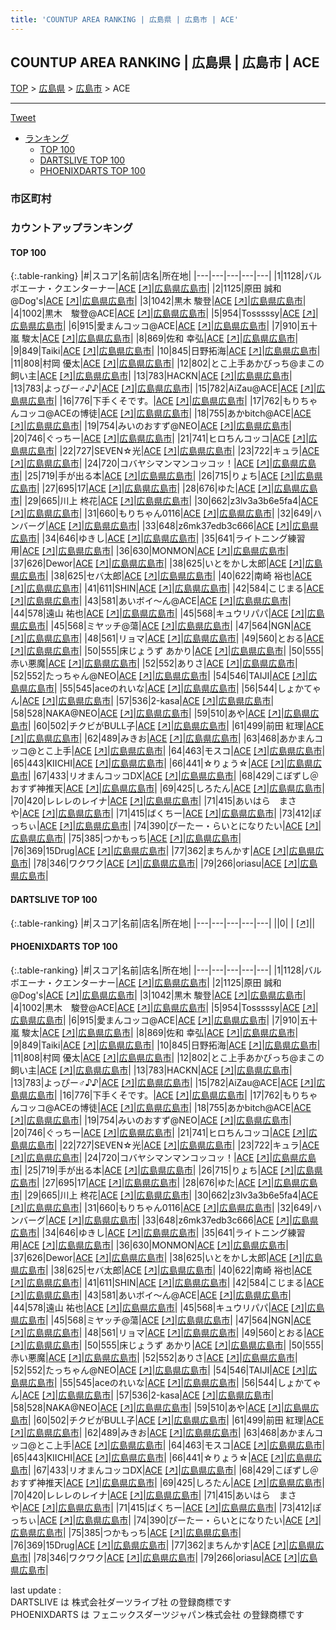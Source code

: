 ```yaml
---
title: 'COUNTUP AREA RANKING | 広島県 | 広島市 | ACE'
---
```

## COUNTUP AREA RANKING | 広島県 | 広島市 | ACE

[TOP](/darts/rank/) > [広島県](/darts/rank/広島県/) > [広島市](/darts/rank/広島県/広島市/) > ACE

___

<a href="https://twitter.com/share?ref_src=twsrc%5Etfw" data-text="COUNTUP AREA RANKING | 広島県広島市ACE" class="twitter-share-button" data-hashtags="DARTSLIVE,PHOENIXDARTS,darts,ダーツ" data-show-count="false">Tweet</a>

* [ランキング](#カウントアップランキング)
    * [TOP 100](#top-100)
    * [DARTSLIVE TOP 100](#dartslive-top-100)
    * [PHOENIXDARTS TOP 100](#phoenixdarts-top-100)

### 市区町村

<ul>

</ul>

### カウントアップランキング

#### TOP 100



{:.table-ranking}
|#|スコア|名前|店名|所在地|
|---|---|---|---|---|
|1|1128|<span class="rank-name-pd">バルボエーナ・クエンターナー</span>|<a href="/darts/rank/shops/90066.html">ACE</a> <a href="https://vs.phoenixdarts.com/jp/shop/shopDetailInfo/s_90066?s_seq=90066">[↗]</a>|<a href="/darts/rank/広島県/広島市">広島県広島市</a>|
|2|1125|<span class="rank-name-pd">原田 誠和@Dog&#x27;s</span>|<a href="/darts/rank/shops/90066.html">ACE</a> <a href="https://vs.phoenixdarts.com/jp/shop/shopDetailInfo/s_90066?s_seq=90066">[↗]</a>|<a href="/darts/rank/広島県/広島市">広島県広島市</a>|
|3|1042|<span class="rank-name-pd"><span class="pro-icon-pd"></span>黒木 駿登</span>|<a href="/darts/rank/shops/90066.html">ACE</a> <a href="https://vs.phoenixdarts.com/jp/shop/shopDetailInfo/s_90066?s_seq=90066">[↗]</a>|<a href="/darts/rank/広島県/広島市">広島県広島市</a>|
|4|1002|<span class="rank-name-pd">黒木　駿登@ACE</span>|<a href="/darts/rank/shops/90066.html">ACE</a> <a href="https://vs.phoenixdarts.com/jp/shop/shopDetailInfo/s_90066?s_seq=90066">[↗]</a>|<a href="/darts/rank/広島県/広島市">広島県広島市</a>|
|5|954|<span class="rank-name-pd">Tosssssy</span>|<a href="/darts/rank/shops/90066.html">ACE</a> <a href="https://vs.phoenixdarts.com/jp/shop/shopDetailInfo/s_90066?s_seq=90066">[↗]</a>|<a href="/darts/rank/広島県/広島市">広島県広島市</a>|
|6|915|<span class="rank-name-pd">愛まんコッコ@ACE</span>|<a href="/darts/rank/shops/90066.html">ACE</a> <a href="https://vs.phoenixdarts.com/jp/shop/shopDetailInfo/s_90066?s_seq=90066">[↗]</a>|<a href="/darts/rank/広島県/広島市">広島県広島市</a>|
|7|910|<span class="rank-name-pd"><span class="pro-icon-pd"></span>五十嵐 駿太</span>|<a href="/darts/rank/shops/90066.html">ACE</a> <a href="https://vs.phoenixdarts.com/jp/shop/shopDetailInfo/s_90066?s_seq=90066">[↗]</a>|<a href="/darts/rank/広島県/広島市">広島県広島市</a>|
|8|869|<span class="rank-name-pd">佐和 幸弘</span>|<a href="/darts/rank/shops/90066.html">ACE</a> <a href="https://vs.phoenixdarts.com/jp/shop/shopDetailInfo/s_90066?s_seq=90066">[↗]</a>|<a href="/darts/rank/広島県/広島市">広島県広島市</a>|
|9|849|<span class="rank-name-pd">Taiki</span>|<a href="/darts/rank/shops/90066.html">ACE</a> <a href="https://vs.phoenixdarts.com/jp/shop/shopDetailInfo/s_90066?s_seq=90066">[↗]</a>|<a href="/darts/rank/広島県/広島市">広島県広島市</a>|
|10|845|<span class="rank-name-pd">日野拓海</span>|<a href="/darts/rank/shops/90066.html">ACE</a> <a href="https://vs.phoenixdarts.com/jp/shop/shopDetailInfo/s_90066?s_seq=90066">[↗]</a>|<a href="/darts/rank/広島県/広島市">広島県広島市</a>|
|11|808|<span class="rank-name-pd">村岡 優太</span>|<a href="/darts/rank/shops/90066.html">ACE</a> <a href="https://vs.phoenixdarts.com/jp/shop/shopDetailInfo/s_90066?s_seq=90066">[↗]</a>|<a href="/darts/rank/広島県/広島市">広島県広島市</a>|
|12|802|<span class="rank-name-pd">とこ上手あかびっち@まこの飼い主</span>|<a href="/darts/rank/shops/90066.html">ACE</a> <a href="https://vs.phoenixdarts.com/jp/shop/shopDetailInfo/s_90066?s_seq=90066">[↗]</a>|<a href="/darts/rank/広島県/広島市">広島県広島市</a>|
|13|783|<span class="rank-name-pd">HACKN</span>|<a href="/darts/rank/shops/90066.html">ACE</a> <a href="https://vs.phoenixdarts.com/jp/shop/shopDetailInfo/s_90066?s_seq=90066">[↗]</a>|<a href="/darts/rank/広島県/広島市">広島県広島市</a>|
|13|783|<span class="rank-name-pd">よっぴー♂♪♪</span>|<a href="/darts/rank/shops/90066.html">ACE</a> <a href="https://vs.phoenixdarts.com/jp/shop/shopDetailInfo/s_90066?s_seq=90066">[↗]</a>|<a href="/darts/rank/広島県/広島市">広島県広島市</a>|
|15|782|<span class="rank-name-pd">AiZau@ACE</span>|<a href="/darts/rank/shops/90066.html">ACE</a> <a href="https://vs.phoenixdarts.com/jp/shop/shopDetailInfo/s_90066?s_seq=90066">[↗]</a>|<a href="/darts/rank/広島県/広島市">広島県広島市</a>|
|16|776|<span class="rank-name-pd">下手くそです。</span>|<a href="/darts/rank/shops/90066.html">ACE</a> <a href="https://vs.phoenixdarts.com/jp/shop/shopDetailInfo/s_90066?s_seq=90066">[↗]</a>|<a href="/darts/rank/広島県/広島市">広島県広島市</a>|
|17|762|<span class="rank-name-pd">もりちゃんコッコ@ACEの博徒</span>|<a href="/darts/rank/shops/90066.html">ACE</a> <a href="https://vs.phoenixdarts.com/jp/shop/shopDetailInfo/s_90066?s_seq=90066">[↗]</a>|<a href="/darts/rank/広島県/広島市">広島県広島市</a>|
|18|755|<span class="rank-name-pd">あかbitch@ACE</span>|<a href="/darts/rank/shops/90066.html">ACE</a> <a href="https://vs.phoenixdarts.com/jp/shop/shopDetailInfo/s_90066?s_seq=90066">[↗]</a>|<a href="/darts/rank/広島県/広島市">広島県広島市</a>|
|19|754|<span class="rank-name-pd">みいのおすず@NEO</span>|<a href="/darts/rank/shops/90066.html">ACE</a> <a href="https://vs.phoenixdarts.com/jp/shop/shopDetailInfo/s_90066?s_seq=90066">[↗]</a>|<a href="/darts/rank/広島県/広島市">広島県広島市</a>|
|20|746|<span class="rank-name-pd">ぐっちー</span>|<a href="/darts/rank/shops/90066.html">ACE</a> <a href="https://vs.phoenixdarts.com/jp/shop/shopDetailInfo/s_90066?s_seq=90066">[↗]</a>|<a href="/darts/rank/広島県/広島市">広島県広島市</a>|
|21|741|<span class="rank-name-pd">ヒロちんコッコ</span>|<a href="/darts/rank/shops/90066.html">ACE</a> <a href="https://vs.phoenixdarts.com/jp/shop/shopDetailInfo/s_90066?s_seq=90066">[↗]</a>|<a href="/darts/rank/広島県/広島市">広島県広島市</a>|
|22|727|<span class="rank-name-pd">SEVEN☆光</span>|<a href="/darts/rank/shops/90066.html">ACE</a> <a href="https://vs.phoenixdarts.com/jp/shop/shopDetailInfo/s_90066?s_seq=90066">[↗]</a>|<a href="/darts/rank/広島県/広島市">広島県広島市</a>|
|23|722|<span class="rank-name-pd">キュラ</span>|<a href="/darts/rank/shops/90066.html">ACE</a> <a href="https://vs.phoenixdarts.com/jp/shop/shopDetailInfo/s_90066?s_seq=90066">[↗]</a>|<a href="/darts/rank/広島県/広島市">広島県広島市</a>|
|24|720|<span class="rank-name-pd">コバヤシマンマンコッコッ！</span>|<a href="/darts/rank/shops/90066.html">ACE</a> <a href="https://vs.phoenixdarts.com/jp/shop/shopDetailInfo/s_90066?s_seq=90066">[↗]</a>|<a href="/darts/rank/広島県/広島市">広島県広島市</a>|
|25|719|<span class="rank-name-pd">手が出る本</span>|<a href="/darts/rank/shops/90066.html">ACE</a> <a href="https://vs.phoenixdarts.com/jp/shop/shopDetailInfo/s_90066?s_seq=90066">[↗]</a>|<a href="/darts/rank/広島県/広島市">広島県広島市</a>|
|26|715|<span class="rank-name-pd">りょち</span>|<a href="/darts/rank/shops/90066.html">ACE</a> <a href="https://vs.phoenixdarts.com/jp/shop/shopDetailInfo/s_90066?s_seq=90066">[↗]</a>|<a href="/darts/rank/広島県/広島市">広島県広島市</a>|
|27|695|<span class="rank-name-pd">17</span>|<a href="/darts/rank/shops/90066.html">ACE</a> <a href="https://vs.phoenixdarts.com/jp/shop/shopDetailInfo/s_90066?s_seq=90066">[↗]</a>|<a href="/darts/rank/広島県/広島市">広島県広島市</a>|
|28|676|<span class="rank-name-pd">ゆた</span>|<a href="/darts/rank/shops/90066.html">ACE</a> <a href="https://vs.phoenixdarts.com/jp/shop/shopDetailInfo/s_90066?s_seq=90066">[↗]</a>|<a href="/darts/rank/広島県/広島市">広島県広島市</a>|
|29|665|<span class="rank-name-pd">川上 柊花</span>|<a href="/darts/rank/shops/90066.html">ACE</a> <a href="https://vs.phoenixdarts.com/jp/shop/shopDetailInfo/s_90066?s_seq=90066">[↗]</a>|<a href="/darts/rank/広島県/広島市">広島県広島市</a>|
|30|662|<span class="rank-name-pd">z3lv3a3b6e5fa4</span>|<a href="/darts/rank/shops/90066.html">ACE</a> <a href="https://vs.phoenixdarts.com/jp/shop/shopDetailInfo/s_90066?s_seq=90066">[↗]</a>|<a href="/darts/rank/広島県/広島市">広島県広島市</a>|
|31|660|<span class="rank-name-pd">もりちゃん0116</span>|<a href="/darts/rank/shops/90066.html">ACE</a> <a href="https://vs.phoenixdarts.com/jp/shop/shopDetailInfo/s_90066?s_seq=90066">[↗]</a>|<a href="/darts/rank/広島県/広島市">広島県広島市</a>|
|32|649|<span class="rank-name-pd">ハンバーグ</span>|<a href="/darts/rank/shops/90066.html">ACE</a> <a href="https://vs.phoenixdarts.com/jp/shop/shopDetailInfo/s_90066?s_seq=90066">[↗]</a>|<a href="/darts/rank/広島県/広島市">広島県広島市</a>|
|33|648|<span class="rank-name-pd">z6mk37edb3c666</span>|<a href="/darts/rank/shops/90066.html">ACE</a> <a href="https://vs.phoenixdarts.com/jp/shop/shopDetailInfo/s_90066?s_seq=90066">[↗]</a>|<a href="/darts/rank/広島県/広島市">広島県広島市</a>|
|34|646|<span class="rank-name-pd">ゆきし</span>|<a href="/darts/rank/shops/90066.html">ACE</a> <a href="https://vs.phoenixdarts.com/jp/shop/shopDetailInfo/s_90066?s_seq=90066">[↗]</a>|<a href="/darts/rank/広島県/広島市">広島県広島市</a>|
|35|641|<span class="rank-name-pd">ライトニング練習用</span>|<a href="/darts/rank/shops/90066.html">ACE</a> <a href="https://vs.phoenixdarts.com/jp/shop/shopDetailInfo/s_90066?s_seq=90066">[↗]</a>|<a href="/darts/rank/広島県/広島市">広島県広島市</a>|
|36|630|<span class="rank-name-pd">MONMON</span>|<a href="/darts/rank/shops/90066.html">ACE</a> <a href="https://vs.phoenixdarts.com/jp/shop/shopDetailInfo/s_90066?s_seq=90066">[↗]</a>|<a href="/darts/rank/広島県/広島市">広島県広島市</a>|
|37|626|<span class="rank-name-pd">Dewor</span>|<a href="/darts/rank/shops/90066.html">ACE</a> <a href="https://vs.phoenixdarts.com/jp/shop/shopDetailInfo/s_90066?s_seq=90066">[↗]</a>|<a href="/darts/rank/広島県/広島市">広島県広島市</a>|
|38|625|<span class="rank-name-pd">いとをかし太郎</span>|<a href="/darts/rank/shops/90066.html">ACE</a> <a href="https://vs.phoenixdarts.com/jp/shop/shopDetailInfo/s_90066?s_seq=90066">[↗]</a>|<a href="/darts/rank/広島県/広島市">広島県広島市</a>|
|38|625|<span class="rank-name-pd">セバ太郎</span>|<a href="/darts/rank/shops/90066.html">ACE</a> <a href="https://vs.phoenixdarts.com/jp/shop/shopDetailInfo/s_90066?s_seq=90066">[↗]</a>|<a href="/darts/rank/広島県/広島市">広島県広島市</a>|
|40|622|<span class="rank-name-pd">南崎 裕也</span>|<a href="/darts/rank/shops/90066.html">ACE</a> <a href="https://vs.phoenixdarts.com/jp/shop/shopDetailInfo/s_90066?s_seq=90066">[↗]</a>|<a href="/darts/rank/広島県/広島市">広島県広島市</a>|
|41|611|<span class="rank-name-pd">SHIN</span>|<a href="/darts/rank/shops/90066.html">ACE</a> <a href="https://vs.phoenixdarts.com/jp/shop/shopDetailInfo/s_90066?s_seq=90066">[↗]</a>|<a href="/darts/rank/広島県/広島市">広島県広島市</a>|
|42|584|<span class="rank-name-pd">こじまる</span>|<a href="/darts/rank/shops/90066.html">ACE</a> <a href="https://vs.phoenixdarts.com/jp/shop/shopDetailInfo/s_90066?s_seq=90066">[↗]</a>|<a href="/darts/rank/広島県/広島市">広島県広島市</a>|
|43|581|<span class="rank-name-pd">あいボイ〜ん@ACE</span>|<a href="/darts/rank/shops/90066.html">ACE</a> <a href="https://vs.phoenixdarts.com/jp/shop/shopDetailInfo/s_90066?s_seq=90066">[↗]</a>|<a href="/darts/rank/広島県/広島市">広島県広島市</a>|
|44|578|<span class="rank-name-pd">遠山 祐也</span>|<a href="/darts/rank/shops/90066.html">ACE</a> <a href="https://vs.phoenixdarts.com/jp/shop/shopDetailInfo/s_90066?s_seq=90066">[↗]</a>|<a href="/darts/rank/広島県/広島市">広島県広島市</a>|
|45|568|<span class="rank-name-pd">キュウリパパ</span>|<a href="/darts/rank/shops/90066.html">ACE</a> <a href="https://vs.phoenixdarts.com/jp/shop/shopDetailInfo/s_90066?s_seq=90066">[↗]</a>|<a href="/darts/rank/広島県/広島市">広島県広島市</a>|
|45|568|<span class="rank-name-pd">ミヤッチ@蕩</span>|<a href="/darts/rank/shops/90066.html">ACE</a> <a href="https://vs.phoenixdarts.com/jp/shop/shopDetailInfo/s_90066?s_seq=90066">[↗]</a>|<a href="/darts/rank/広島県/広島市">広島県広島市</a>|
|47|564|<span class="rank-name-pd">NGN</span>|<a href="/darts/rank/shops/90066.html">ACE</a> <a href="https://vs.phoenixdarts.com/jp/shop/shopDetailInfo/s_90066?s_seq=90066">[↗]</a>|<a href="/darts/rank/広島県/広島市">広島県広島市</a>|
|48|561|<span class="rank-name-pd">リョマ</span>|<a href="/darts/rank/shops/90066.html">ACE</a> <a href="https://vs.phoenixdarts.com/jp/shop/shopDetailInfo/s_90066?s_seq=90066">[↗]</a>|<a href="/darts/rank/広島県/広島市">広島県広島市</a>|
|49|560|<span class="rank-name-pd">とおる</span>|<a href="/darts/rank/shops/90066.html">ACE</a> <a href="https://vs.phoenixdarts.com/jp/shop/shopDetailInfo/s_90066?s_seq=90066">[↗]</a>|<a href="/darts/rank/広島県/広島市">広島県広島市</a>|
|50|555|<span class="rank-name-pd">床じょうず あかり</span>|<a href="/darts/rank/shops/90066.html">ACE</a> <a href="https://vs.phoenixdarts.com/jp/shop/shopDetailInfo/s_90066?s_seq=90066">[↗]</a>|<a href="/darts/rank/広島県/広島市">広島県広島市</a>|
|50|555|<span class="rank-name-pd">赤い悪魔</span>|<a href="/darts/rank/shops/90066.html">ACE</a> <a href="https://vs.phoenixdarts.com/jp/shop/shopDetailInfo/s_90066?s_seq=90066">[↗]</a>|<a href="/darts/rank/広島県/広島市">広島県広島市</a>|
|52|552|<span class="rank-name-pd">ありさ</span>|<a href="/darts/rank/shops/90066.html">ACE</a> <a href="https://vs.phoenixdarts.com/jp/shop/shopDetailInfo/s_90066?s_seq=90066">[↗]</a>|<a href="/darts/rank/広島県/広島市">広島県広島市</a>|
|52|552|<span class="rank-name-pd">たっちゃん@NEO</span>|<a href="/darts/rank/shops/90066.html">ACE</a> <a href="https://vs.phoenixdarts.com/jp/shop/shopDetailInfo/s_90066?s_seq=90066">[↗]</a>|<a href="/darts/rank/広島県/広島市">広島県広島市</a>|
|54|546|<span class="rank-name-pd">TAIJI</span>|<a href="/darts/rank/shops/90066.html">ACE</a> <a href="https://vs.phoenixdarts.com/jp/shop/shopDetailInfo/s_90066?s_seq=90066">[↗]</a>|<a href="/darts/rank/広島県/広島市">広島県広島市</a>|
|55|545|<span class="rank-name-pd">aceのれいな</span>|<a href="/darts/rank/shops/90066.html">ACE</a> <a href="https://vs.phoenixdarts.com/jp/shop/shopDetailInfo/s_90066?s_seq=90066">[↗]</a>|<a href="/darts/rank/広島県/広島市">広島県広島市</a>|
|56|544|<span class="rank-name-pd">しょかてゃん</span>|<a href="/darts/rank/shops/90066.html">ACE</a> <a href="https://vs.phoenixdarts.com/jp/shop/shopDetailInfo/s_90066?s_seq=90066">[↗]</a>|<a href="/darts/rank/広島県/広島市">広島県広島市</a>|
|57|536|<span class="rank-name-pd">2-kasa</span>|<a href="/darts/rank/shops/90066.html">ACE</a> <a href="https://vs.phoenixdarts.com/jp/shop/shopDetailInfo/s_90066?s_seq=90066">[↗]</a>|<a href="/darts/rank/広島県/広島市">広島県広島市</a>|
|58|528|<span class="rank-name-pd">NAKA@NEO</span>|<a href="/darts/rank/shops/90066.html">ACE</a> <a href="https://vs.phoenixdarts.com/jp/shop/shopDetailInfo/s_90066?s_seq=90066">[↗]</a>|<a href="/darts/rank/広島県/広島市">広島県広島市</a>|
|59|510|<span class="rank-name-pd">あや</span>|<a href="/darts/rank/shops/90066.html">ACE</a> <a href="https://vs.phoenixdarts.com/jp/shop/shopDetailInfo/s_90066?s_seq=90066">[↗]</a>|<a href="/darts/rank/広島県/広島市">広島県広島市</a>|
|60|502|<span class="rank-name-pd">チクビがBULL子</span>|<a href="/darts/rank/shops/90066.html">ACE</a> <a href="https://vs.phoenixdarts.com/jp/shop/shopDetailInfo/s_90066?s_seq=90066">[↗]</a>|<a href="/darts/rank/広島県/広島市">広島県広島市</a>|
|61|499|<span class="rank-name-pd"><span class="pro-icon-pd"></span>前田 紅理</span>|<a href="/darts/rank/shops/90066.html">ACE</a> <a href="https://vs.phoenixdarts.com/jp/shop/shopDetailInfo/s_90066?s_seq=90066">[↗]</a>|<a href="/darts/rank/広島県/広島市">広島県広島市</a>|
|62|489|<span class="rank-name-pd">みきお</span>|<a href="/darts/rank/shops/90066.html">ACE</a> <a href="https://vs.phoenixdarts.com/jp/shop/shopDetailInfo/s_90066?s_seq=90066">[↗]</a>|<a href="/darts/rank/広島県/広島市">広島県広島市</a>|
|63|468|<span class="rank-name-pd">あかまんコッコ@とこ上手</span>|<a href="/darts/rank/shops/90066.html">ACE</a> <a href="https://vs.phoenixdarts.com/jp/shop/shopDetailInfo/s_90066?s_seq=90066">[↗]</a>|<a href="/darts/rank/広島県/広島市">広島県広島市</a>|
|64|463|<span class="rank-name-pd">モスコ</span>|<a href="/darts/rank/shops/90066.html">ACE</a> <a href="https://vs.phoenixdarts.com/jp/shop/shopDetailInfo/s_90066?s_seq=90066">[↗]</a>|<a href="/darts/rank/広島県/広島市">広島県広島市</a>|
|65|443|<span class="rank-name-pd">KIICHI</span>|<a href="/darts/rank/shops/90066.html">ACE</a> <a href="https://vs.phoenixdarts.com/jp/shop/shopDetailInfo/s_90066?s_seq=90066">[↗]</a>|<a href="/darts/rank/広島県/広島市">広島県広島市</a>|
|66|441|<span class="rank-name-pd">☆りょう☆</span>|<a href="/darts/rank/shops/90066.html">ACE</a> <a href="https://vs.phoenixdarts.com/jp/shop/shopDetailInfo/s_90066?s_seq=90066">[↗]</a>|<a href="/darts/rank/広島県/広島市">広島県広島市</a>|
|67|433|<span class="rank-name-pd">リオまんコッコDX</span>|<a href="/darts/rank/shops/90066.html">ACE</a> <a href="https://vs.phoenixdarts.com/jp/shop/shopDetailInfo/s_90066?s_seq=90066">[↗]</a>|<a href="/darts/rank/広島県/広島市">広島県広島市</a>|
|68|429|<span class="rank-name-pd">こぼずし＠おすず神推天</span>|<a href="/darts/rank/shops/90066.html">ACE</a> <a href="https://vs.phoenixdarts.com/jp/shop/shopDetailInfo/s_90066?s_seq=90066">[↗]</a>|<a href="/darts/rank/広島県/広島市">広島県広島市</a>|
|69|425|<span class="rank-name-pd">しろたん</span>|<a href="/darts/rank/shops/90066.html">ACE</a> <a href="https://vs.phoenixdarts.com/jp/shop/shopDetailInfo/s_90066?s_seq=90066">[↗]</a>|<a href="/darts/rank/広島県/広島市">広島県広島市</a>|
|70|420|<span class="rank-name-pd">レレレのレイナ</span>|<a href="/darts/rank/shops/90066.html">ACE</a> <a href="https://vs.phoenixdarts.com/jp/shop/shopDetailInfo/s_90066?s_seq=90066">[↗]</a>|<a href="/darts/rank/広島県/広島市">広島県広島市</a>|
|71|415|<span class="rank-name-pd">あいはら　まさや</span>|<a href="/darts/rank/shops/90066.html">ACE</a> <a href="https://vs.phoenixdarts.com/jp/shop/shopDetailInfo/s_90066?s_seq=90066">[↗]</a>|<a href="/darts/rank/広島県/広島市">広島県広島市</a>|
|71|415|<span class="rank-name-pd">ばくちー</span>|<a href="/darts/rank/shops/90066.html">ACE</a> <a href="https://vs.phoenixdarts.com/jp/shop/shopDetailInfo/s_90066?s_seq=90066">[↗]</a>|<a href="/darts/rank/広島県/広島市">広島県広島市</a>|
|73|412|<span class="rank-name-pd">ぽっちぃ</span>|<a href="/darts/rank/shops/90066.html">ACE</a> <a href="https://vs.phoenixdarts.com/jp/shop/shopDetailInfo/s_90066?s_seq=90066">[↗]</a>|<a href="/darts/rank/広島県/広島市">広島県広島市</a>|
|74|390|<span class="rank-name-pd">ぴーたー・らいとになりたい</span>|<a href="/darts/rank/shops/90066.html">ACE</a> <a href="https://vs.phoenixdarts.com/jp/shop/shopDetailInfo/s_90066?s_seq=90066">[↗]</a>|<a href="/darts/rank/広島県/広島市">広島県広島市</a>|
|75|385|<span class="rank-name-pd">つかもっち</span>|<a href="/darts/rank/shops/90066.html">ACE</a> <a href="https://vs.phoenixdarts.com/jp/shop/shopDetailInfo/s_90066?s_seq=90066">[↗]</a>|<a href="/darts/rank/広島県/広島市">広島県広島市</a>|
|76|369|<span class="rank-name-pd">15Drug</span>|<a href="/darts/rank/shops/90066.html">ACE</a> <a href="https://vs.phoenixdarts.com/jp/shop/shopDetailInfo/s_90066?s_seq=90066">[↗]</a>|<a href="/darts/rank/広島県/広島市">広島県広島市</a>|
|77|362|<span class="rank-name-pd">まちんかす</span>|<a href="/darts/rank/shops/90066.html">ACE</a> <a href="https://vs.phoenixdarts.com/jp/shop/shopDetailInfo/s_90066?s_seq=90066">[↗]</a>|<a href="/darts/rank/広島県/広島市">広島県広島市</a>|
|78|346|<span class="rank-name-pd">ワクワク</span>|<a href="/darts/rank/shops/90066.html">ACE</a> <a href="https://vs.phoenixdarts.com/jp/shop/shopDetailInfo/s_90066?s_seq=90066">[↗]</a>|<a href="/darts/rank/広島県/広島市">広島県広島市</a>|
|79|266|<span class="rank-name-pd">oriasu</span>|<a href="/darts/rank/shops/90066.html">ACE</a> <a href="https://vs.phoenixdarts.com/jp/shop/shopDetailInfo/s_90066?s_seq=90066">[↗]</a>|<a href="/darts/rank/広島県/広島市">広島県広島市</a>|


#### DARTSLIVE TOP 100



{:.table-ranking}
|#|スコア|名前|店名|所在地|
|---|---|---|---|---|
||0|<span class="rank-name-dl"> </span>|<a href="/darts/rank/shops/.html"></a> <a href="">[↗]</a>|<a href="/darts/rank//"></a>|


#### PHOENIXDARTS TOP 100



{:.table-ranking}
|#|スコア|名前|店名|所在地|
|---|---|---|---|---|
|1|1128|<span class="rank-name-pd">バルボエーナ・クエンターナー</span>|<a href="/darts/rank/shops/90066.html">ACE</a> <a href="https://vs.phoenixdarts.com/jp/shop/shopDetailInfo/s_90066?s_seq=90066">[↗]</a>|<a href="/darts/rank/広島県/広島市">広島県広島市</a>|
|2|1125|<span class="rank-name-pd">原田 誠和@Dog&#x27;s</span>|<a href="/darts/rank/shops/90066.html">ACE</a> <a href="https://vs.phoenixdarts.com/jp/shop/shopDetailInfo/s_90066?s_seq=90066">[↗]</a>|<a href="/darts/rank/広島県/広島市">広島県広島市</a>|
|3|1042|<span class="rank-name-pd"><span class="pro-icon-pd"></span>黒木 駿登</span>|<a href="/darts/rank/shops/90066.html">ACE</a> <a href="https://vs.phoenixdarts.com/jp/shop/shopDetailInfo/s_90066?s_seq=90066">[↗]</a>|<a href="/darts/rank/広島県/広島市">広島県広島市</a>|
|4|1002|<span class="rank-name-pd">黒木　駿登@ACE</span>|<a href="/darts/rank/shops/90066.html">ACE</a> <a href="https://vs.phoenixdarts.com/jp/shop/shopDetailInfo/s_90066?s_seq=90066">[↗]</a>|<a href="/darts/rank/広島県/広島市">広島県広島市</a>|
|5|954|<span class="rank-name-pd">Tosssssy</span>|<a href="/darts/rank/shops/90066.html">ACE</a> <a href="https://vs.phoenixdarts.com/jp/shop/shopDetailInfo/s_90066?s_seq=90066">[↗]</a>|<a href="/darts/rank/広島県/広島市">広島県広島市</a>|
|6|915|<span class="rank-name-pd">愛まんコッコ@ACE</span>|<a href="/darts/rank/shops/90066.html">ACE</a> <a href="https://vs.phoenixdarts.com/jp/shop/shopDetailInfo/s_90066?s_seq=90066">[↗]</a>|<a href="/darts/rank/広島県/広島市">広島県広島市</a>|
|7|910|<span class="rank-name-pd"><span class="pro-icon-pd"></span>五十嵐 駿太</span>|<a href="/darts/rank/shops/90066.html">ACE</a> <a href="https://vs.phoenixdarts.com/jp/shop/shopDetailInfo/s_90066?s_seq=90066">[↗]</a>|<a href="/darts/rank/広島県/広島市">広島県広島市</a>|
|8|869|<span class="rank-name-pd">佐和 幸弘</span>|<a href="/darts/rank/shops/90066.html">ACE</a> <a href="https://vs.phoenixdarts.com/jp/shop/shopDetailInfo/s_90066?s_seq=90066">[↗]</a>|<a href="/darts/rank/広島県/広島市">広島県広島市</a>|
|9|849|<span class="rank-name-pd">Taiki</span>|<a href="/darts/rank/shops/90066.html">ACE</a> <a href="https://vs.phoenixdarts.com/jp/shop/shopDetailInfo/s_90066?s_seq=90066">[↗]</a>|<a href="/darts/rank/広島県/広島市">広島県広島市</a>|
|10|845|<span class="rank-name-pd">日野拓海</span>|<a href="/darts/rank/shops/90066.html">ACE</a> <a href="https://vs.phoenixdarts.com/jp/shop/shopDetailInfo/s_90066?s_seq=90066">[↗]</a>|<a href="/darts/rank/広島県/広島市">広島県広島市</a>|
|11|808|<span class="rank-name-pd">村岡 優太</span>|<a href="/darts/rank/shops/90066.html">ACE</a> <a href="https://vs.phoenixdarts.com/jp/shop/shopDetailInfo/s_90066?s_seq=90066">[↗]</a>|<a href="/darts/rank/広島県/広島市">広島県広島市</a>|
|12|802|<span class="rank-name-pd">とこ上手あかびっち@まこの飼い主</span>|<a href="/darts/rank/shops/90066.html">ACE</a> <a href="https://vs.phoenixdarts.com/jp/shop/shopDetailInfo/s_90066?s_seq=90066">[↗]</a>|<a href="/darts/rank/広島県/広島市">広島県広島市</a>|
|13|783|<span class="rank-name-pd">HACKN</span>|<a href="/darts/rank/shops/90066.html">ACE</a> <a href="https://vs.phoenixdarts.com/jp/shop/shopDetailInfo/s_90066?s_seq=90066">[↗]</a>|<a href="/darts/rank/広島県/広島市">広島県広島市</a>|
|13|783|<span class="rank-name-pd">よっぴー♂♪♪</span>|<a href="/darts/rank/shops/90066.html">ACE</a> <a href="https://vs.phoenixdarts.com/jp/shop/shopDetailInfo/s_90066?s_seq=90066">[↗]</a>|<a href="/darts/rank/広島県/広島市">広島県広島市</a>|
|15|782|<span class="rank-name-pd">AiZau@ACE</span>|<a href="/darts/rank/shops/90066.html">ACE</a> <a href="https://vs.phoenixdarts.com/jp/shop/shopDetailInfo/s_90066?s_seq=90066">[↗]</a>|<a href="/darts/rank/広島県/広島市">広島県広島市</a>|
|16|776|<span class="rank-name-pd">下手くそです。</span>|<a href="/darts/rank/shops/90066.html">ACE</a> <a href="https://vs.phoenixdarts.com/jp/shop/shopDetailInfo/s_90066?s_seq=90066">[↗]</a>|<a href="/darts/rank/広島県/広島市">広島県広島市</a>|
|17|762|<span class="rank-name-pd">もりちゃんコッコ@ACEの博徒</span>|<a href="/darts/rank/shops/90066.html">ACE</a> <a href="https://vs.phoenixdarts.com/jp/shop/shopDetailInfo/s_90066?s_seq=90066">[↗]</a>|<a href="/darts/rank/広島県/広島市">広島県広島市</a>|
|18|755|<span class="rank-name-pd">あかbitch@ACE</span>|<a href="/darts/rank/shops/90066.html">ACE</a> <a href="https://vs.phoenixdarts.com/jp/shop/shopDetailInfo/s_90066?s_seq=90066">[↗]</a>|<a href="/darts/rank/広島県/広島市">広島県広島市</a>|
|19|754|<span class="rank-name-pd">みいのおすず@NEO</span>|<a href="/darts/rank/shops/90066.html">ACE</a> <a href="https://vs.phoenixdarts.com/jp/shop/shopDetailInfo/s_90066?s_seq=90066">[↗]</a>|<a href="/darts/rank/広島県/広島市">広島県広島市</a>|
|20|746|<span class="rank-name-pd">ぐっちー</span>|<a href="/darts/rank/shops/90066.html">ACE</a> <a href="https://vs.phoenixdarts.com/jp/shop/shopDetailInfo/s_90066?s_seq=90066">[↗]</a>|<a href="/darts/rank/広島県/広島市">広島県広島市</a>|
|21|741|<span class="rank-name-pd">ヒロちんコッコ</span>|<a href="/darts/rank/shops/90066.html">ACE</a> <a href="https://vs.phoenixdarts.com/jp/shop/shopDetailInfo/s_90066?s_seq=90066">[↗]</a>|<a href="/darts/rank/広島県/広島市">広島県広島市</a>|
|22|727|<span class="rank-name-pd">SEVEN☆光</span>|<a href="/darts/rank/shops/90066.html">ACE</a> <a href="https://vs.phoenixdarts.com/jp/shop/shopDetailInfo/s_90066?s_seq=90066">[↗]</a>|<a href="/darts/rank/広島県/広島市">広島県広島市</a>|
|23|722|<span class="rank-name-pd">キュラ</span>|<a href="/darts/rank/shops/90066.html">ACE</a> <a href="https://vs.phoenixdarts.com/jp/shop/shopDetailInfo/s_90066?s_seq=90066">[↗]</a>|<a href="/darts/rank/広島県/広島市">広島県広島市</a>|
|24|720|<span class="rank-name-pd">コバヤシマンマンコッコッ！</span>|<a href="/darts/rank/shops/90066.html">ACE</a> <a href="https://vs.phoenixdarts.com/jp/shop/shopDetailInfo/s_90066?s_seq=90066">[↗]</a>|<a href="/darts/rank/広島県/広島市">広島県広島市</a>|
|25|719|<span class="rank-name-pd">手が出る本</span>|<a href="/darts/rank/shops/90066.html">ACE</a> <a href="https://vs.phoenixdarts.com/jp/shop/shopDetailInfo/s_90066?s_seq=90066">[↗]</a>|<a href="/darts/rank/広島県/広島市">広島県広島市</a>|
|26|715|<span class="rank-name-pd">りょち</span>|<a href="/darts/rank/shops/90066.html">ACE</a> <a href="https://vs.phoenixdarts.com/jp/shop/shopDetailInfo/s_90066?s_seq=90066">[↗]</a>|<a href="/darts/rank/広島県/広島市">広島県広島市</a>|
|27|695|<span class="rank-name-pd">17</span>|<a href="/darts/rank/shops/90066.html">ACE</a> <a href="https://vs.phoenixdarts.com/jp/shop/shopDetailInfo/s_90066?s_seq=90066">[↗]</a>|<a href="/darts/rank/広島県/広島市">広島県広島市</a>|
|28|676|<span class="rank-name-pd">ゆた</span>|<a href="/darts/rank/shops/90066.html">ACE</a> <a href="https://vs.phoenixdarts.com/jp/shop/shopDetailInfo/s_90066?s_seq=90066">[↗]</a>|<a href="/darts/rank/広島県/広島市">広島県広島市</a>|
|29|665|<span class="rank-name-pd">川上 柊花</span>|<a href="/darts/rank/shops/90066.html">ACE</a> <a href="https://vs.phoenixdarts.com/jp/shop/shopDetailInfo/s_90066?s_seq=90066">[↗]</a>|<a href="/darts/rank/広島県/広島市">広島県広島市</a>|
|30|662|<span class="rank-name-pd">z3lv3a3b6e5fa4</span>|<a href="/darts/rank/shops/90066.html">ACE</a> <a href="https://vs.phoenixdarts.com/jp/shop/shopDetailInfo/s_90066?s_seq=90066">[↗]</a>|<a href="/darts/rank/広島県/広島市">広島県広島市</a>|
|31|660|<span class="rank-name-pd">もりちゃん0116</span>|<a href="/darts/rank/shops/90066.html">ACE</a> <a href="https://vs.phoenixdarts.com/jp/shop/shopDetailInfo/s_90066?s_seq=90066">[↗]</a>|<a href="/darts/rank/広島県/広島市">広島県広島市</a>|
|32|649|<span class="rank-name-pd">ハンバーグ</span>|<a href="/darts/rank/shops/90066.html">ACE</a> <a href="https://vs.phoenixdarts.com/jp/shop/shopDetailInfo/s_90066?s_seq=90066">[↗]</a>|<a href="/darts/rank/広島県/広島市">広島県広島市</a>|
|33|648|<span class="rank-name-pd">z6mk37edb3c666</span>|<a href="/darts/rank/shops/90066.html">ACE</a> <a href="https://vs.phoenixdarts.com/jp/shop/shopDetailInfo/s_90066?s_seq=90066">[↗]</a>|<a href="/darts/rank/広島県/広島市">広島県広島市</a>|
|34|646|<span class="rank-name-pd">ゆきし</span>|<a href="/darts/rank/shops/90066.html">ACE</a> <a href="https://vs.phoenixdarts.com/jp/shop/shopDetailInfo/s_90066?s_seq=90066">[↗]</a>|<a href="/darts/rank/広島県/広島市">広島県広島市</a>|
|35|641|<span class="rank-name-pd">ライトニング練習用</span>|<a href="/darts/rank/shops/90066.html">ACE</a> <a href="https://vs.phoenixdarts.com/jp/shop/shopDetailInfo/s_90066?s_seq=90066">[↗]</a>|<a href="/darts/rank/広島県/広島市">広島県広島市</a>|
|36|630|<span class="rank-name-pd">MONMON</span>|<a href="/darts/rank/shops/90066.html">ACE</a> <a href="https://vs.phoenixdarts.com/jp/shop/shopDetailInfo/s_90066?s_seq=90066">[↗]</a>|<a href="/darts/rank/広島県/広島市">広島県広島市</a>|
|37|626|<span class="rank-name-pd">Dewor</span>|<a href="/darts/rank/shops/90066.html">ACE</a> <a href="https://vs.phoenixdarts.com/jp/shop/shopDetailInfo/s_90066?s_seq=90066">[↗]</a>|<a href="/darts/rank/広島県/広島市">広島県広島市</a>|
|38|625|<span class="rank-name-pd">いとをかし太郎</span>|<a href="/darts/rank/shops/90066.html">ACE</a> <a href="https://vs.phoenixdarts.com/jp/shop/shopDetailInfo/s_90066?s_seq=90066">[↗]</a>|<a href="/darts/rank/広島県/広島市">広島県広島市</a>|
|38|625|<span class="rank-name-pd">セバ太郎</span>|<a href="/darts/rank/shops/90066.html">ACE</a> <a href="https://vs.phoenixdarts.com/jp/shop/shopDetailInfo/s_90066?s_seq=90066">[↗]</a>|<a href="/darts/rank/広島県/広島市">広島県広島市</a>|
|40|622|<span class="rank-name-pd">南崎 裕也</span>|<a href="/darts/rank/shops/90066.html">ACE</a> <a href="https://vs.phoenixdarts.com/jp/shop/shopDetailInfo/s_90066?s_seq=90066">[↗]</a>|<a href="/darts/rank/広島県/広島市">広島県広島市</a>|
|41|611|<span class="rank-name-pd">SHIN</span>|<a href="/darts/rank/shops/90066.html">ACE</a> <a href="https://vs.phoenixdarts.com/jp/shop/shopDetailInfo/s_90066?s_seq=90066">[↗]</a>|<a href="/darts/rank/広島県/広島市">広島県広島市</a>|
|42|584|<span class="rank-name-pd">こじまる</span>|<a href="/darts/rank/shops/90066.html">ACE</a> <a href="https://vs.phoenixdarts.com/jp/shop/shopDetailInfo/s_90066?s_seq=90066">[↗]</a>|<a href="/darts/rank/広島県/広島市">広島県広島市</a>|
|43|581|<span class="rank-name-pd">あいボイ〜ん@ACE</span>|<a href="/darts/rank/shops/90066.html">ACE</a> <a href="https://vs.phoenixdarts.com/jp/shop/shopDetailInfo/s_90066?s_seq=90066">[↗]</a>|<a href="/darts/rank/広島県/広島市">広島県広島市</a>|
|44|578|<span class="rank-name-pd">遠山 祐也</span>|<a href="/darts/rank/shops/90066.html">ACE</a> <a href="https://vs.phoenixdarts.com/jp/shop/shopDetailInfo/s_90066?s_seq=90066">[↗]</a>|<a href="/darts/rank/広島県/広島市">広島県広島市</a>|
|45|568|<span class="rank-name-pd">キュウリパパ</span>|<a href="/darts/rank/shops/90066.html">ACE</a> <a href="https://vs.phoenixdarts.com/jp/shop/shopDetailInfo/s_90066?s_seq=90066">[↗]</a>|<a href="/darts/rank/広島県/広島市">広島県広島市</a>|
|45|568|<span class="rank-name-pd">ミヤッチ@蕩</span>|<a href="/darts/rank/shops/90066.html">ACE</a> <a href="https://vs.phoenixdarts.com/jp/shop/shopDetailInfo/s_90066?s_seq=90066">[↗]</a>|<a href="/darts/rank/広島県/広島市">広島県広島市</a>|
|47|564|<span class="rank-name-pd">NGN</span>|<a href="/darts/rank/shops/90066.html">ACE</a> <a href="https://vs.phoenixdarts.com/jp/shop/shopDetailInfo/s_90066?s_seq=90066">[↗]</a>|<a href="/darts/rank/広島県/広島市">広島県広島市</a>|
|48|561|<span class="rank-name-pd">リョマ</span>|<a href="/darts/rank/shops/90066.html">ACE</a> <a href="https://vs.phoenixdarts.com/jp/shop/shopDetailInfo/s_90066?s_seq=90066">[↗]</a>|<a href="/darts/rank/広島県/広島市">広島県広島市</a>|
|49|560|<span class="rank-name-pd">とおる</span>|<a href="/darts/rank/shops/90066.html">ACE</a> <a href="https://vs.phoenixdarts.com/jp/shop/shopDetailInfo/s_90066?s_seq=90066">[↗]</a>|<a href="/darts/rank/広島県/広島市">広島県広島市</a>|
|50|555|<span class="rank-name-pd">床じょうず あかり</span>|<a href="/darts/rank/shops/90066.html">ACE</a> <a href="https://vs.phoenixdarts.com/jp/shop/shopDetailInfo/s_90066?s_seq=90066">[↗]</a>|<a href="/darts/rank/広島県/広島市">広島県広島市</a>|
|50|555|<span class="rank-name-pd">赤い悪魔</span>|<a href="/darts/rank/shops/90066.html">ACE</a> <a href="https://vs.phoenixdarts.com/jp/shop/shopDetailInfo/s_90066?s_seq=90066">[↗]</a>|<a href="/darts/rank/広島県/広島市">広島県広島市</a>|
|52|552|<span class="rank-name-pd">ありさ</span>|<a href="/darts/rank/shops/90066.html">ACE</a> <a href="https://vs.phoenixdarts.com/jp/shop/shopDetailInfo/s_90066?s_seq=90066">[↗]</a>|<a href="/darts/rank/広島県/広島市">広島県広島市</a>|
|52|552|<span class="rank-name-pd">たっちゃん@NEO</span>|<a href="/darts/rank/shops/90066.html">ACE</a> <a href="https://vs.phoenixdarts.com/jp/shop/shopDetailInfo/s_90066?s_seq=90066">[↗]</a>|<a href="/darts/rank/広島県/広島市">広島県広島市</a>|
|54|546|<span class="rank-name-pd">TAIJI</span>|<a href="/darts/rank/shops/90066.html">ACE</a> <a href="https://vs.phoenixdarts.com/jp/shop/shopDetailInfo/s_90066?s_seq=90066">[↗]</a>|<a href="/darts/rank/広島県/広島市">広島県広島市</a>|
|55|545|<span class="rank-name-pd">aceのれいな</span>|<a href="/darts/rank/shops/90066.html">ACE</a> <a href="https://vs.phoenixdarts.com/jp/shop/shopDetailInfo/s_90066?s_seq=90066">[↗]</a>|<a href="/darts/rank/広島県/広島市">広島県広島市</a>|
|56|544|<span class="rank-name-pd">しょかてゃん</span>|<a href="/darts/rank/shops/90066.html">ACE</a> <a href="https://vs.phoenixdarts.com/jp/shop/shopDetailInfo/s_90066?s_seq=90066">[↗]</a>|<a href="/darts/rank/広島県/広島市">広島県広島市</a>|
|57|536|<span class="rank-name-pd">2-kasa</span>|<a href="/darts/rank/shops/90066.html">ACE</a> <a href="https://vs.phoenixdarts.com/jp/shop/shopDetailInfo/s_90066?s_seq=90066">[↗]</a>|<a href="/darts/rank/広島県/広島市">広島県広島市</a>|
|58|528|<span class="rank-name-pd">NAKA@NEO</span>|<a href="/darts/rank/shops/90066.html">ACE</a> <a href="https://vs.phoenixdarts.com/jp/shop/shopDetailInfo/s_90066?s_seq=90066">[↗]</a>|<a href="/darts/rank/広島県/広島市">広島県広島市</a>|
|59|510|<span class="rank-name-pd">あや</span>|<a href="/darts/rank/shops/90066.html">ACE</a> <a href="https://vs.phoenixdarts.com/jp/shop/shopDetailInfo/s_90066?s_seq=90066">[↗]</a>|<a href="/darts/rank/広島県/広島市">広島県広島市</a>|
|60|502|<span class="rank-name-pd">チクビがBULL子</span>|<a href="/darts/rank/shops/90066.html">ACE</a> <a href="https://vs.phoenixdarts.com/jp/shop/shopDetailInfo/s_90066?s_seq=90066">[↗]</a>|<a href="/darts/rank/広島県/広島市">広島県広島市</a>|
|61|499|<span class="rank-name-pd"><span class="pro-icon-pd"></span>前田 紅理</span>|<a href="/darts/rank/shops/90066.html">ACE</a> <a href="https://vs.phoenixdarts.com/jp/shop/shopDetailInfo/s_90066?s_seq=90066">[↗]</a>|<a href="/darts/rank/広島県/広島市">広島県広島市</a>|
|62|489|<span class="rank-name-pd">みきお</span>|<a href="/darts/rank/shops/90066.html">ACE</a> <a href="https://vs.phoenixdarts.com/jp/shop/shopDetailInfo/s_90066?s_seq=90066">[↗]</a>|<a href="/darts/rank/広島県/広島市">広島県広島市</a>|
|63|468|<span class="rank-name-pd">あかまんコッコ@とこ上手</span>|<a href="/darts/rank/shops/90066.html">ACE</a> <a href="https://vs.phoenixdarts.com/jp/shop/shopDetailInfo/s_90066?s_seq=90066">[↗]</a>|<a href="/darts/rank/広島県/広島市">広島県広島市</a>|
|64|463|<span class="rank-name-pd">モスコ</span>|<a href="/darts/rank/shops/90066.html">ACE</a> <a href="https://vs.phoenixdarts.com/jp/shop/shopDetailInfo/s_90066?s_seq=90066">[↗]</a>|<a href="/darts/rank/広島県/広島市">広島県広島市</a>|
|65|443|<span class="rank-name-pd">KIICHI</span>|<a href="/darts/rank/shops/90066.html">ACE</a> <a href="https://vs.phoenixdarts.com/jp/shop/shopDetailInfo/s_90066?s_seq=90066">[↗]</a>|<a href="/darts/rank/広島県/広島市">広島県広島市</a>|
|66|441|<span class="rank-name-pd">☆りょう☆</span>|<a href="/darts/rank/shops/90066.html">ACE</a> <a href="https://vs.phoenixdarts.com/jp/shop/shopDetailInfo/s_90066?s_seq=90066">[↗]</a>|<a href="/darts/rank/広島県/広島市">広島県広島市</a>|
|67|433|<span class="rank-name-pd">リオまんコッコDX</span>|<a href="/darts/rank/shops/90066.html">ACE</a> <a href="https://vs.phoenixdarts.com/jp/shop/shopDetailInfo/s_90066?s_seq=90066">[↗]</a>|<a href="/darts/rank/広島県/広島市">広島県広島市</a>|
|68|429|<span class="rank-name-pd">こぼずし＠おすず神推天</span>|<a href="/darts/rank/shops/90066.html">ACE</a> <a href="https://vs.phoenixdarts.com/jp/shop/shopDetailInfo/s_90066?s_seq=90066">[↗]</a>|<a href="/darts/rank/広島県/広島市">広島県広島市</a>|
|69|425|<span class="rank-name-pd">しろたん</span>|<a href="/darts/rank/shops/90066.html">ACE</a> <a href="https://vs.phoenixdarts.com/jp/shop/shopDetailInfo/s_90066?s_seq=90066">[↗]</a>|<a href="/darts/rank/広島県/広島市">広島県広島市</a>|
|70|420|<span class="rank-name-pd">レレレのレイナ</span>|<a href="/darts/rank/shops/90066.html">ACE</a> <a href="https://vs.phoenixdarts.com/jp/shop/shopDetailInfo/s_90066?s_seq=90066">[↗]</a>|<a href="/darts/rank/広島県/広島市">広島県広島市</a>|
|71|415|<span class="rank-name-pd">あいはら　まさや</span>|<a href="/darts/rank/shops/90066.html">ACE</a> <a href="https://vs.phoenixdarts.com/jp/shop/shopDetailInfo/s_90066?s_seq=90066">[↗]</a>|<a href="/darts/rank/広島県/広島市">広島県広島市</a>|
|71|415|<span class="rank-name-pd">ばくちー</span>|<a href="/darts/rank/shops/90066.html">ACE</a> <a href="https://vs.phoenixdarts.com/jp/shop/shopDetailInfo/s_90066?s_seq=90066">[↗]</a>|<a href="/darts/rank/広島県/広島市">広島県広島市</a>|
|73|412|<span class="rank-name-pd">ぽっちぃ</span>|<a href="/darts/rank/shops/90066.html">ACE</a> <a href="https://vs.phoenixdarts.com/jp/shop/shopDetailInfo/s_90066?s_seq=90066">[↗]</a>|<a href="/darts/rank/広島県/広島市">広島県広島市</a>|
|74|390|<span class="rank-name-pd">ぴーたー・らいとになりたい</span>|<a href="/darts/rank/shops/90066.html">ACE</a> <a href="https://vs.phoenixdarts.com/jp/shop/shopDetailInfo/s_90066?s_seq=90066">[↗]</a>|<a href="/darts/rank/広島県/広島市">広島県広島市</a>|
|75|385|<span class="rank-name-pd">つかもっち</span>|<a href="/darts/rank/shops/90066.html">ACE</a> <a href="https://vs.phoenixdarts.com/jp/shop/shopDetailInfo/s_90066?s_seq=90066">[↗]</a>|<a href="/darts/rank/広島県/広島市">広島県広島市</a>|
|76|369|<span class="rank-name-pd">15Drug</span>|<a href="/darts/rank/shops/90066.html">ACE</a> <a href="https://vs.phoenixdarts.com/jp/shop/shopDetailInfo/s_90066?s_seq=90066">[↗]</a>|<a href="/darts/rank/広島県/広島市">広島県広島市</a>|
|77|362|<span class="rank-name-pd">まちんかす</span>|<a href="/darts/rank/shops/90066.html">ACE</a> <a href="https://vs.phoenixdarts.com/jp/shop/shopDetailInfo/s_90066?s_seq=90066">[↗]</a>|<a href="/darts/rank/広島県/広島市">広島県広島市</a>|
|78|346|<span class="rank-name-pd">ワクワク</span>|<a href="/darts/rank/shops/90066.html">ACE</a> <a href="https://vs.phoenixdarts.com/jp/shop/shopDetailInfo/s_90066?s_seq=90066">[↗]</a>|<a href="/darts/rank/広島県/広島市">広島県広島市</a>|
|79|266|<span class="rank-name-pd">oriasu</span>|<a href="/darts/rank/shops/90066.html">ACE</a> <a href="https://vs.phoenixdarts.com/jp/shop/shopDetailInfo/s_90066?s_seq=90066">[↗]</a>|<a href="/darts/rank/広島県/広島市">広島県広島市</a>|


<div class="footer border-top border-gray-light mt-5 pt-3 text-right text-gray">
    last update : <span style="font-weight: italic" id="foot_last_modified"></span><br />
    DARTSLIVE は 株式会社ダーツライブ社 の登録商標です<br />
    PHOENIXDARTS は フェニックスダーツジャパン株式会社 の登録商標です<br />
</div>

<script src="https://cdnjs.cloudflare.com/ajax/libs/jquery.tablesorter/2.31.3/js/jquery.tablesorter.min.js" integrity="sha512-qzgd5cYSZcosqpzpn7zF2ZId8f/8CHmFKZ8j7mU4OUXTNRd5g+ZHBPsgKEwoqxCtdQvExE5LprwwPAgoicguNg==" crossorigin="anonymous" referrerpolicy="no-referrer"></script>
<link rel="stylesheet" href="https://cdnjs.cloudflare.com/ajax/libs/jquery.tablesorter/2.31.3/css/theme.default.min.css" integrity="sha512-wghhOJkjQX0Lh3NSWvNKeZ0ZpNn+SPVXX1Qyc9OCaogADktxrBiBdKGDoqVUOyhStvMBmJQ8ZdMHiR3wuEq8+w==" crossorigin="anonymous" referrerpolicy="no-referrer" />
<script>
$(function() {
    $(".table-ranking").tablesorter({sortList:[[0, 0]]});
    $("#foot_last_modified").text(formatDate(new Date(document.lastModified), 'yyyy-MM-dd HH:mm:ss'));
});
</script>

<script async src="https://platform.twitter.com/widgets.js" charset="utf-8"></script>